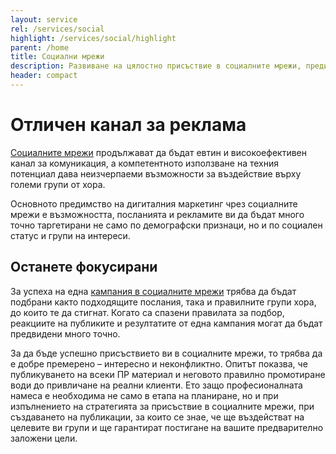 ```yaml
---
layout: service
rel: /services/social
highlight: /services/social/highlight
parent: /home
title: Социални мрежи
description: Развиване на цялостно присъствие в социалните мрежи, предизвикващо висок интерес и печелещо нови клиенти.
header: compact
---
```

# Отличен канал за реклама
[Социалните мрежи](./../бизнес-развитие/др-лилия-гюдюлева/социални-мрежи.html) продължават да бъдат евтин и високоефективен канал за комуникация, а компетентното използване на техния потенциал дава неизчерпаеми възможности за въздействие върху големи групи от хора.

Основното предимство на дигиталния маркетинг чрез социалните мрежи е възможността, посланията и рекламите ви да бъдат много точно таргетирани не само по демографски признаци, но и по социален статус и групи на интереси. 

## Останете фокусирани

За успеха на една [кампания в социалните мрежи](./../бизнес-развитие/ачерно/социални-мрежи.html) трябва да бъдат подбрани както подходящите послания, така и правилните групи хора, до които те да стигнат. Когато са спазени правилата за подбор, реакциите на публиките и резултатите от една кампания могат да бъдат предвидени много точно. 

За да бъде успешно присъствието ви в социалните мрежи, то трябва да е добре премерено – интересно и неконфликтно. Опитът показва, че публикуването на всеки ПР материал и неговото правилно промотиране води до привличане на реални клиенти.
Ето защо професионалната намеса е необходима не само в етапа на планиране, но и при изпълнението на стратегията за присъствие в социалните мрежи, при създаването на публикации, за които се знае, че ще въздействат на целевите ви групи и ще гарантират постигане на вашите предварително заложени цели.

